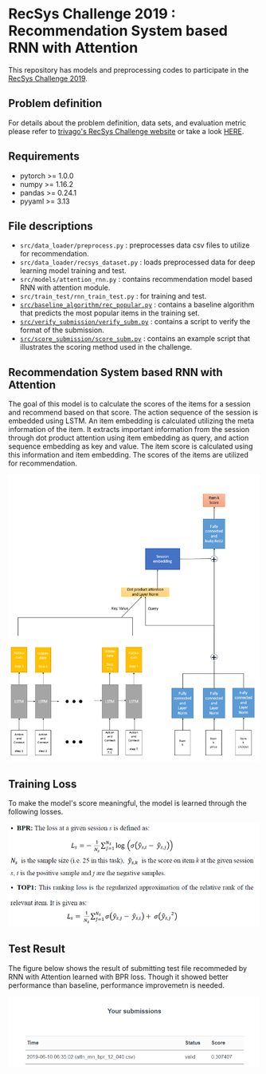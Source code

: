 # RecSys Challenge 2019 : Recommendation System based RNN with Attention 

This repository has models and preprocessing codes to participate in the [RecSys Challenge 2019](http://www.recsyschallenge.com/2019/).

## Problem definition

For details about the problem definition, data sets, and evaluation metric please refer to [trivago's RecSys Challenge website](https://recsys.trivago.cloud/) or take a look [HERE](docs/problem_definition.md).

## Requirements
- pytorch >= 1.0.0
- numpy >= 1.16.2
- pandas >= 0.24.1
- pyyaml >= 3.13

## File descriptions
* `src/data_loader/preprocess.py` : preprocesses data csv files to utilize for recommendation.
* `src/data_loader/recsys_dataset.py` : loads preprocessed data for deep learning model training and test.
* `src/models/attention_rnn.py` : contains recommendation model based RNN with attention module.
* `src/train_test/rnn_train_test.py` : for training and test.
* [`src/baseline_algorithm/rec_popular.py`](https://github.com/recsyschallenge/2019) : contains a baseline algorithm that predicts the most popular items in the training set.
* [`src/verify_submission/verify_subm.py`](https://github.com/recsyschallenge/2019) : contains a script to verify the format of the submission.
* [`src/score_submission/score_subm.py`](https://github.com/recsyschallenge/2019) : contains an example script that illustrates the scoring method used in the challenge.


## Recommendation System based RNN with Attention
The goal of this model is to calculate the scores of the items for a session and recommend based on that score.
The action sequence of the session is embedded using LSTM. 
An item embedding is calculated utilizing the meta information of the item.
It extracts important information from the session through dot product attention using item embedding as query, and action sequence embedding as key and value.
The item score is calculated using this information and item embedding. 
The scores of the items are utilized for recommendation. 

<img src="docs/figures/attn_rnn.png">

## Training Loss
To make the model's score meaningful, the model is learned through the following losses.

<img src="docs/figures/loss.png">

## Test Result
The figure below shows the result of submitting test file recommeded by RNN with Attention learned with BPR loss.
Though it showed better performance than baseline, performance improvemetn is needed. 

<img src="docs/figures/subm_result.png">
